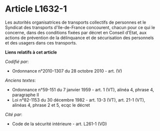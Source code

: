 # Article L1632-1

Les autorités organisatrices de transports collectifs de personnes et le Syndicat des transports d'Ile-de-France concourent,
chacun pour ce qui le concerne, dans des conditions fixées par décret en Conseil d'Etat, aux actions de prévention de la
délinquance et de sécurisation des personnels et des usagers dans ces transports.

**Liens relatifs à cet article**

_Codifié par_:

  - Ordonnance n°2010-1307 du 28 octobre 2010 - art. (V)

_Anciens textes_:

  - Ordonnance n°59-151 du 7 janvier 1959 - art. 1 (VT), alinéa 4, phrase 4, paragraphe II
  - Loi n°82-1153 du 30 décembre 1982 - art. 13-3 (VT), art. 21-1 (VT), alinéas 4, phrase 2 et 5, ecqc le décret

_Cité par_:

  - Code de la sécurité intérieure - art. L261-1 (VD)
